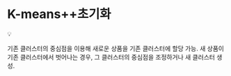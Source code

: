 # K-means++초기화

<aside>
💡

기존 클러스터의 중심점을 이용해 새로운 상품을 기존 클러스터에 할당 가능.
새 상품이 기존 클러스터에서 벗어나는 경우, 그 클러스터의 중심점을 조정하거나 새 클러스터 생성.

</aside>